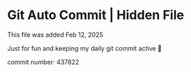 # Git Auto Commit | Hidden File

This file was added Feb 12, 2025

Just for fun and keeping my daily git commit active 🤪

commit number: 437822
